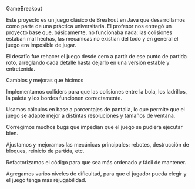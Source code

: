 GameBreakout

Este proyecto es un juego clásico de Breakout en Java que desarrollamos como parte de una práctica universitaria. El profesor nos entregó un proyecto base que, básicamente, no funcionaba nada: las colisiones estaban mal hechas, las mecánicas no existían del todo y en general el juego era imposible de jugar.

El desafío fue rehacer el juego desde cero a partir de ese punto de partida roto, arreglando cada detalle hasta dejarlo en una versión estable y entretenida.

Cambios y mejoras que hicimos

Implementamos colliders para que las colisiones entre la bola, los ladrillos, la paleta y los bordes funcionen correctamente.

Usamos cálculos en base a porcentajes de pantalla, lo que permite que el juego se adapte mejor a distintas resoluciones y tamaños de ventana.

Corregimos muchos bugs que impedían que el juego se pudiera ejecutar bien.

Ajustamos y mejoramos las mecánicas principales: rebotes, destrucción de bloques, reinicio de partida, etc.

Refactorizamos el código para que sea más ordenado y fácil de mantener.

Agregamos varios niveles de dificultad, para que el jugador pueda elegir y el juego tenga más rejugabilidad.
